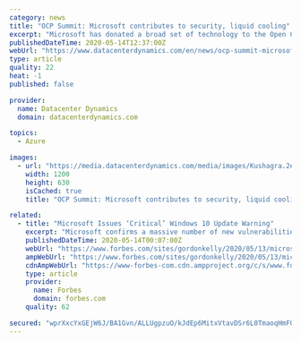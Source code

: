 ```yaml
---
category: news
title: "OCP Summit: Microsoft contributes to security, liquid cooling"
excerpt: "Microsoft has donated a broad set of technology to the Open Compute Project's open source data center stack, at this year's enitrely virtual OCP Summit. \"We believe data privacy and security are fundamental to building and maintaining trust in the cloud,"
publishedDateTime: 2020-05-14T12:37:00Z
webUrl: "https://www.datacenterdynamics.com/en/news/ocp-summit-microsoft-contributes-security-liquid-cooling/"
type: article
quality: 22
heat: -1
published: false

provider:
  name: Datacenter Dynamics
  domain: datacenterdynamics.com

topics:
  - Azure

images:
  - url: "https://media.datacenterdynamics.com/media/images/Kushagra.2e16d0ba.fill-1200x630.png"
    width: 1200
    height: 630
    isCached: true
    title: "OCP Summit: Microsoft contributes to security, liquid cooling"

related:
  - title: "Microsoft Issues ‘Critical’ Windows 10 Update Warning"
    excerpt: "Microsoft confirms a massive number of new vulnerabilities for Windows 10 users issued a 'critical' update warning."
    publishedDateTime: 2020-05-14T00:07:00Z
    webUrl: "https://www.forbes.com/sites/gordonkelly/2020/05/13/microsoft-critical-windows-10-update-warning-free-windows-10-upgrade/"
    ampWebUrl: "https://www.forbes.com/sites/gordonkelly/2020/05/13/microsoft-critical-windows-10-update-warning-free-windows-10-upgrade/amp/"
    cdnAmpWebUrl: "https://www-forbes-com.cdn.ampproject.org/c/s/www.forbes.com/sites/gordonkelly/2020/05/13/microsoft-critical-windows-10-update-warning-free-windows-10-upgrade/amp/"
    type: article
    provider:
      name: Forbes
      domain: forbes.com
    quality: 62

secured: "wprXxcYxGEjW6J/BA1Gvn/ALLUgpzuO/kJdEp6MitxVtavDSr6L0TmaoqHmFOXMt6a2ADCE5KmgOKWLw2WzVvg05/zNLw65pZSowmqkyaaylwGOWyFVOE1HrYf8NHpLBrT017WVg9JWmoozvla4Weg3kcSYiT7q6I77DgifIWPKqJ9syxbhGi74kdXDNrME4S5+hSKDaY+vMwgXa3F8dBQAWtrzj5wD7cfdr/THDLaJz5y+G9V9SeNTfzwBRM7vDq6aHB5SVOOAKsXEFi7ys7UTp7ejxTZxpECEgwG8SaDQDlJfditU0SXP5ThbSdyKf;1yJlFMvUj6Rvw5jEskYCAw=="
---
```


